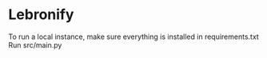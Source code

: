 # Lebronify
To run a local instance, make sure everything is installed in requirements.txt \
Run src/main.py 
